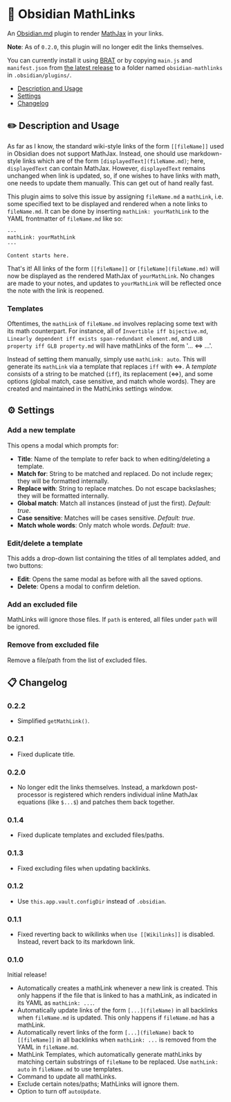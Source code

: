 # :symbols: Obsidian MathLinks

An [Obsidian.md](https://obsidian.md) plugin to render [MathJax](https://www.mathjax.org/) in your links.

**Note**: As of `0.2.0`, this plugin will no longer edit the links themselves.

You can currently install it using [BRAT](https://github.com/TfTHacker/obsidian42-brat) or by copying `main.js` and `manifest.json` from [the latest release](https://github.com/zhaoshenzhai/obsidian-mathlinks/releases/tag/0.2.2) to a folder named `obsidian-mathlinks` in `.obsidian/plugins/`.

* [Description and Usage](https://github.com/zhaoshenzhai/obsidian-mathlinks#pencil2-description-and-usage)
* [Settings](https://github.com/zhaoshenzhai/obsidian-mathlinks#gear-settings)
* [Changelog](https://github.com/zhaoshenzhai/obsidian-mathlinks#clipboard-changelog)

## :pencil2: Description and Usage

As far as I know, the standard wiki-style links of the form `[[fileName]]` used in Obsidian does not support MathJax. Instead, one should use markdown-style links which are of the form `[displayedText](fileName.md)`; here, `displayedText` can contain MathJax. However, `displayedText` remains unchanged when link is updated, so, if one wishes to have links with math, one needs to update them manually. This can get out of hand really fast.

This plugin aims to solve this issue by assigning `fileName.md` a `mathLink`, i.e. some specified text to be displayed and rendered when a note links to `fileName.md`. It can be done by inserting `mathLink: yourMathLink` to the YAML frontmatter of `fileName.md` like so:

```
---
mathLink: yourMathLink
---

Content starts here.
```

That's it! All links of the form `[[fileName]]` or `[fileName](fileName.md)` will now be displayed as the rendered MathJax of `yourMathLink`. No changes are made to your notes, and updates to `yourMathLink` will be reflected once the note with the link is reopened.

### Templates
Oftentimes, the `mathLink` of `fileName.md` involves replacing some text with its math counterpart. For instance, all of `Invertible iff bijective.md`, `Linearly dependent iff exists span-redundant element.md`, and `LUB property iff GLB property.md` will have mathLinks of the form '... $\Leftrightarrow$ ...'.

Instead of setting them manually, simply use `mathLink: auto`. This will generate its `mathLink` via a template that replaces `iff` with $\Leftrightarrow$. A _template_ consists of a string to be matched (`iff`), its replacement $(\Leftrightarrow)$, and some options (global match, case sensitive, and match whole words). They are created and maintained in the MathLinks settings window.

## :gear: Settings
### Add a new template
This opens a modal which prompts for:
* **Title**: Name of the template to refer back to when editing/deleting a template.
* **Match for**: String to be matched and replaced. Do not include regex; they will be formatted internally.
* **Replace with**: String to replace matches. Do not escape backslashes; they will be formatted internally.
* **Global match**: Match all instances (instead of just the first). _Default: true_.
* **Case sensitive**: Matches will be cases sensitive. _Default: true_.
* **Match whole words**: Only match whole words. _Default: true_.

### Edit/delete a template
This adds a drop-down list containing the titles of all templates added, and two buttons:
* **Edit**: Opens the same modal as before with all the saved options.
* **Delete**: Opens a modal to confirm deletion.

### Add an excluded file
MathLinks will ignore those files. If `path` is entered, all files under `path` will be ignored.

### Remove from excluded file
Remove a file/path from the list of excluded files.

## :clipboard: Changelog
### 0.2.2
* Simplified `getMathLink()`.
### 0.2.1
* Fixed duplicate title.
### 0.2.0
* No longer edit the links themselves. Instead, a markdown post-processor is registered which renders individual inline MathJax equations (like `$...$`) and patches them back together.
### 0.1.4
* Fixed duplicate templates and excluded files/paths.
### 0.1.3
* Fixed excluding files when updating backlinks.
### 0.1.2
* Use `this.app.vault.configDir` instead of `.obsidian`.
### 0.1.1
* Fixed reverting back to wikilinks when `Use [[Wikilinks]]` is disabled. Instead, revert back to its markdown link.
### 0.1.0
Initial release!
* Automatically creates a mathLink whenever a new link is created. This only happens if the file that is linked to has a mathLink, as indicated in its YAML as `mathLink: ...`.
* Automatically update links of the form `[...](fileName)` in all backlinks when `fileName.md` is updated. This only happens if `fileName.md` has a mathLink.
* Automatically revert links of the form `[...](fileName)` back to `[[fileName]]` in all backlinks when `mathLink: ...` is removed from the YAML in `fileName.md`.
* MathLink Templates, which automatically generate mathLinks by matching certain substrings of `fileName` to be replaced. Use `mathLink: auto` in `fileName.md` to use templates.
* Command to update all mathLinks.
* Exclude certain notes/paths; MathLinks will ignore them.
* Option to turn off `autoUpdate`.
